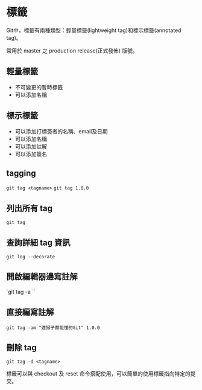 # 標籤

Git中，標籤有兩種類型：輕量標籤(lightweight tag)和標示標籤(annotated tag)。

常用於 master 之 production release(正式發佈) 版號。

## 輕量標籤

* 不可變更的暫時標籤
* 可以添加名稱

## 標示標籤

* 可以添加打標簽者的名稱、email及日期
* 可以添加名稱
* 可以添加註解
* 可以添加簽名

## tagging

`git tag <tagname>`
`git tag 1.0.0`

## 列出所有 tag

`git tag`

## 查詢詳細 tag 資訊

`git log --decorate`

## 開啟編輯器邊寫註解

`git tag -a <tagname>``

## 直接編寫註解

`git tag -am "連猴子都能懂的Git" 1.0.0`

## 刪除 tag

`git tag -d <tagname>`


標籤可以與 checkout 及 reset 命令搭配使用，可以簡單的使用標籤指向特定的提交。
